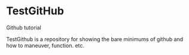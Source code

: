 # TestGitHub
Github tutorial

TestGithub is a repository for showing the bare minimums of github and how to maneuver, function. etc.
